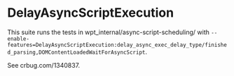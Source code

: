 # DelayAsyncScriptExecution
This suite runs the tests in wpt_internal/async-script-scheduling/ with
`--enable-features=DelayAsyncScriptExecution:delay_async_exec_delay_type/finished_parsing,DOMContentLoadedWaitForAsyncScript`.

See crbug.com/1340837.
